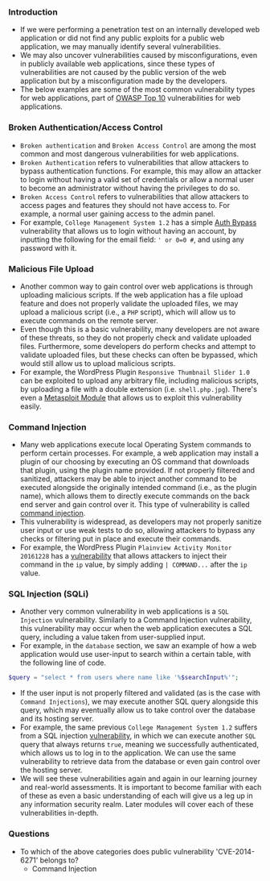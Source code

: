 ### Introduction
- If we were performing a penetration test on an internally developed web application or did not find any public exploits for a public web application, we may manually identify several vulnerabilities. 
- We may also uncover vulnerabilities caused by misconfigurations, even in publicly available web applications, since these types of vulnerabilities are not caused by the public version of the web application but by a misconfiguration made by the developers. 
- The below examples are some of the most common vulnerability types for web applications, part of [OWASP Top 10](https://owasp.org/www-project-top-ten/) vulnerabilities for web applications.


### Broken Authentication/Access Control
- `Broken authentication` and `Broken Access Control` are among the most common and most dangerous vulnerabilities for web applications.
- `Broken Authentication` refers to vulnerabilities that allow attackers to bypass authentication functions. For example, this may allow an attacker to login without having a valid set of credentials or allow a normal user to become an administrator without having the privileges to do so.
- `Broken Access Control` refers to vulnerabilities that allow attackers to access pages and features they should not have access to. For example, a normal user gaining access to the admin panel.
- For example, `College Management System 1.2` has a simple [Auth Bypass](https://www.exploit-db.com/exploits/47388) vulnerability that allows us to login without having an account, by inputting the following for the email field: `' or 0=0 #`, and using any password with it.



### Malicious File Upload
- Another common way to gain control over web applications is through uploading malicious scripts. If the web application has a file upload feature and does not properly validate the uploaded files, we may upload a malicious script (i.e., a `PHP` script), which will allow us to execute commands on the remote server.
- Even though this is a basic vulnerability, many developers are not aware of these threats, so they do not properly check and validate uploaded files. Furthermore, some developers do perform checks and attempt to validate uploaded files, but these checks can often be bypassed, which would still allow us to upload malicious scripts.
- For example, the WordPress Plugin `Responsive Thumbnail Slider 1.0` can be exploited to upload any arbitrary file, including malicious scripts, by uploading a file with a double extension (i.e. `shell.php.jpg`). There's even a [Metasploit Module](https://www.rapid7.com/db/modules/exploit/multi/http/wp_responsive_thumbnail_slider_upload/) that allows us to exploit this vulnerability easily.



### Command Injection
- Many web applications execute local Operating System commands to perform certain processes. For example, a web application may install a plugin of our choosing by executing an OS command that downloads that plugin, using the plugin name provided. If not properly filtered and sanitized, attackers may be able to inject another command to be executed alongside the originally intended command (i.e., as the plugin name), which allows them to directly execute commands on the back end server and gain control over it. This type of vulnerability is called [command injection](https://owasp.org/www-community/attacks/Command_Injection).
- This vulnerability is widespread, as developers may not properly sanitize user input or use weak tests to do so, allowing attackers to bypass any checks or filtering put in place and execute their commands.
- For example, the WordPress Plugin `Plainview Activity Monitor 20161228` has a [vulnerability](https://www.exploit-db.com/exploits/45274) that allows attackers to inject their command in the `ip` value, by simply adding `| COMMAND...` after the `ip` value.



### SQL Injection (SQLi)
- Another very common vulnerability in web applications is a `SQL Injection` vulnerability. Similarly to a Command Injection vulnerability, this vulnerability may occur when the web application executes a SQL query, including a value taken from user-supplied input.
- For example, in the `database` section, we saw an example of how a web application would use user-input to search within a certain table, with the following line of code.
```php
$query = "select * from users where name like '%$searchInput%'";
```
- If the user input is not properly filtered and validated (as is the case with `Command Injections`), we may execute another SQL query alongside this query, which may eventually allow us to take control over the database and its hosting server.
- For example, the same previous `College Management System 1.2` suffers from a SQL injection [vulnerability](https://www.exploit-db.com/exploits/47388), in which we can execute another `SQL` query that always returns `true`, meaning we successfully authenticated, which allows us to log in to the application. We can use the same vulnerability to retrieve data from the database or even gain control over the hosting server.
- We will see these vulnerabilities again and again in our learning journey and real-world assessments. It is important to become familiar with each of these as even a basic understanding of each will give us a leg up in any information security realm. Later modules will cover each of these vulnerabilities in-depth.


### Questions
- To which of the above categories does public vulnerability 'CVE-2014-6271' belongs to?
	- Command Injection